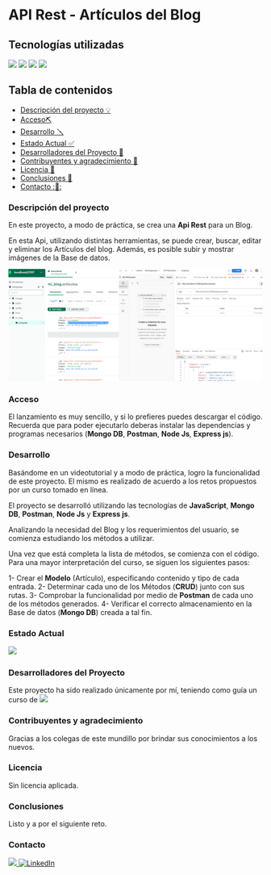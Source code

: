 # API Rest - Artículos del Blog

## Tecnologías utilizadas

<img src="https://img.shields.io/badge/MongoDB-%2347A248?style=for-the-badge&logo=mongodb&labelColor=black
" style="max-width: 100%;"> <img src="https://img.shields.io/badge/javascript-EFD81D?style=for-the-badge&amp;logo=javascript&amp;logoColor=black" style="max-width: 100%;"> <img src="https://img.shields.io/badge/Node%20js-%23339933?style=for-the-badge&logo=nodedotjs&logoColor=white&labelColor=green&color=black"> <img src="https://img.shields.io/badge/POSTMAN-FF6C37?style=for-the-badge&logo=postman&logoColor=white"> <img src="https://img.shields.io/badge/Express%20js-%23f5e90a?style=for-the-badge&logo=express&labelColor=black
" alt="" style="max-width: 100%;"> 

## Tabla de contenidos

- [Descripción del proyecto :bulb:](#Descripción-del-proyecto)
- [Acceso⛏️](#Acceso)
- [Desarrollo 🪛](#Desarrollo)
- [Estado Actual :white_check_mark:](#Estado)
- [Desarrolladores del Proyecto :raising_hand:](#Desarrolladores-del-Proyecto)
- [Contribuyentes y agradecimiento :clap:](#Contribuyentes-y-agradecimiento.)
- [Licencia :vertical_traffic_light:](#Licencia)
- [Conclusiones :tada:](#Conclusiones)
- [Contacto ::calling::](#Contacto)

### Descripción del proyecto

En este proyecto, a modo de práctica, se crea una **Api Rest** para un Blog. 

En esta Api, utilizando distintas herramientas, se puede crear, buscar, editar y eliminar los Artículos del blog. 
Además, es posible subir y mostrar imágenes de la Base de datos.


![image](../imagenes/readme/Database%20y%20Postman.png)

### Acceso

El lanzamiento es muy sencillo, y si lo prefieres puedes descargar el código. 
Recuerda que para poder ejecutarlo deberas instalar las dependencias y programas necesarios (**Mongo DB**, **Postman**, **Node Js**, **Express js**).

### Desarrollo

Basándome en un videotutorial y a modo de práctica, logro la funcionalidad de este proyecto. El mismo es realizado de acuerdo a los retos propuestos por un curso tomado en línea.

El proyecto se desarrolló utilizando las tecnologías de **JavaScript**, **Mongo DB**, **Postman**, **Node Js** y **Express js**.

Analizando la necesidad del Blog y los requerimientos del usuario, se comienza estudiando los métodos a utilizar.

Una vez que está completa la lista de métodos, se comienza con el código. Para una mayor interpretación del curso, se siguen los siguientes pasos: 

1- Crear el **Modelo** (Artículo), especificando contenido y tipo de cada entrada.
2- Determinar cada uno de los Métodos (**CRUD**) junto con sus rutas.
3- Comprobar la funcionalidad por medio de **Postman** de cada uno de los métodos generados.
4- Verificar el correcto almacenamiento en la Base de datos (**Mongo DB**) creada a tal fin.

### Estado Actual

<img src="https://img.shields.io/badge/FINALIZADO-GREEN?style=for-the-badge&label=ESTADO">


### Desarrolladores del Proyecto

Este proyecto ha sido realizado únicamente por mí, teniendo como guía un curso de <img src= "https://img.shields.io/badge/Udemy%20-%20black?logo=udemy&logoColor=violet">

### Contribuyentes y agradecimiento

Gracias a los colegas de este mundillo por brindar sus conocimientos a los nuevos.

### Licencia

Sin licencia aplicada.

### Conclusiones 

Listo y a por el siguiente reto.

### Contacto
<a href = "mailto:gonllat@gmail.com"><img src="https://img.shields.io/badge/Gmail-C6362C?style=for-the-badge&logo=gmail&logoColor=white" target="_blank"> [![LinkedIn](https://img.shields.io/badge/-LinkedIn-%230077B5?style=for-the-badge&logo=linkedin&logoColor=white)](https://www.linkedin.com/in/gonzalo-llatser-acuña-6b206a1ba)